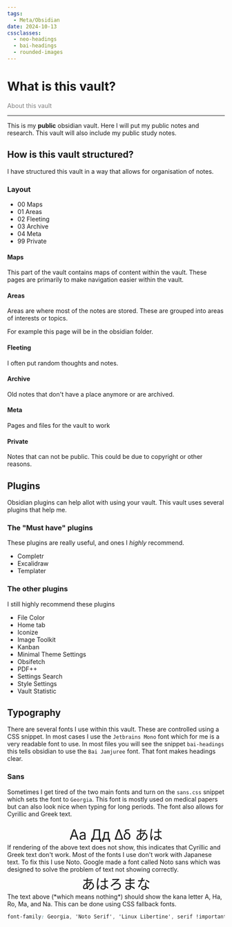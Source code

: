 ```yaml
---
tags:
  - Meta/Obsidian
date: 2024-10-13
cssclasses:
  - neo-headings
  - bai-headings
  - rounded-images
---
```

# What is this vault?
<p class="center" style="margin:0;color:gray;">About this vault</p>

***
This is my **public** obsidian vault. Here I will put my public notes and research. This vault will also include my public study notes.
## How is this vault structured?
I have structured this vault in a way that allows for organisation of notes.
### Layout 
- 00 Maps
- 01 Areas
- 02 Fleeting
- 03 Archive 
- 04 Meta
- 99 Private
#### Maps
This part of the vault contains maps of content within the vault. These pages are primarily to make navigation easier within the vault.
#### Areas
Areas are where most of the notes are stored. These are grouped into areas of interests or topics.

For example this page will be in the obsidian folder.
#### Fleeting
I often put random thoughts and notes.
#### Archive
Old notes that don't have a place anymore or are archived.
#### Meta
Pages and files for the vault to work
#### Private
Notes that can not be public. This could be due to copyright or other reasons.
## Plugins
Obsidian plugins can help allot with using your vault. This vault uses several plugins that help me. 
### The "Must have" plugins
These plugins are really useful, and ones I *highly* recommend.

- Completr
- Excalidraw
- Templater
### The other plugins
 I still highly recommend these plugins
- File Color
- Home tab
- Iconize
- Image Toolkit
- Kanban
- Minimal Theme Settings 
- Obsifetch
- PDF++
- Settings Search
- Style Settings
- Vault Statistic
## Typography
There are several fonts I use within this vault. These are controlled using a CSS snippet. In most cases I use the `Jetbrains Mono` font which for me is a very readable font to use. In most files you will see the snippet `bai-headings` this tells obsidian to use the `Bai Jamjuree` font. That font makes headings clear. 
### Sans
Sometimes I get tired of the two main fonts and turn on the `sans.css` snippet which sets the font to `Georgia`. This font is mostly used on medical papers but can also look nice when typing for long periods. The font also allows for Cyrillic and Greek text. 
<p style="font-size:xx-large;text-align:center;margin:0;"><span>Aa</span> <span>Дд</span> <span>Δδ</span> <span>あは</span></p>
 If rendering of the above text does not show, this indicates that Cyrillic and Greek text don't work. Most of the fonts I use don't work with Japanese text. To fix this I use Noto. Google made a font called Noto sans which was designed to solve the problem of text not showing correctly.
 <p style="font-size:xx-large;text-align:center;margin:0;"><span>あはろまな</span></p>
The text above (*which means nothing*) should show the kana letter A, Ha, Ro, Ma, and Na.  This can be done using CSS fallback fonts.

```css
font-family: Georgia, 'Noto Serif', 'Linux Libertine', serif !important;
```
